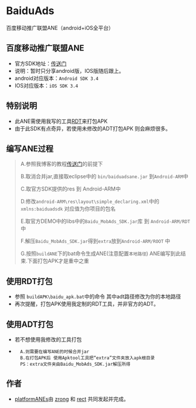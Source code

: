 BaiduAds
========

百度移动推广联盟ANE（android+iOS全平台）
## 百度移动推广联盟ANE
* 官方SDK地址：[传送门](http://munion.baidu.com/about.html#/sdk/mobSdk)
* 说明：暂时只分享android版，IOS版随后跟上。
* android对应版本：`Android SDK 3.4`
* IOS对应版本：`iOS SDK 3.4`

## 特别说明
* 此ANE需使用我写的工具[RDT](RDT)来打包APK
* 由于此SDK有点奇异，若使用未修改的ADT打包APK 则会麻烦很多。

## 编写ANE过程

> A.参照我博客的教程[传送门](http://www.shadowkong.com/archives/1090)的前提下
>  
> B.取消合并jar,直接取eclipse中的 `bin/baiduadsane.jar` 到`Android-ARM`中 
>  
> C.取官方SDK提供的res 到 Android-ARM中 
>  
> D.修改`android-ARM\res\layout\simple_declaring.xml`中的 `xmlns:baiduadsdk` 对应值为你项目的包名
>  
> E.取官方DEMO中的libs中的`Baidu_MobAds_SDK.jar`库 到 `Android-ARM/RDT` 中
>
> F.解压`Baidu_MobAds_SDK.jar`得到`extra`放到`Android-ARM/ROOT` 中
> 
> G.按照`buildANE`下的bat命令生成ANE(注意配置`本地路径`)
		ANE编写到此结束.下面打包APK才是重中之重

## 使用RDT打包
* 参照 `buildAPK\baidu_apk.bat`中的命令 其中adt路径修改为你的本地路径
* 再次提醒，打包APK使用我定制的RDT工具，并非官方的ADT。

## 使用ADT打包
* 若不想使用我修改的工具打包
* 
		A.则需要在编写ANE的时候合并jar
		B.在打包APK后 使用Apktool工具把“extra”文件夹放入apk根目录
		PS：extra文件夹由Baidu_MobAds_SDK.jar解压所得
## 作者

* [platformANEs](https://github.com/platformanes)由 [zrong](http://zengrong.net) 和 [rect](http://www.shadowkong.com/) 共同发起并完成。